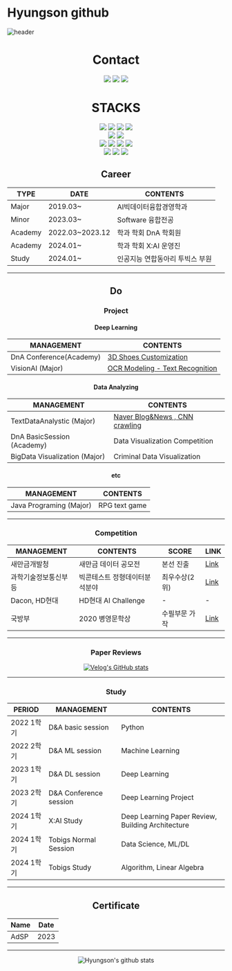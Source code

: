 # Hyungson github
![header](https://capsule-render.vercel.app/api?type=shark&color=151515&height=300&section=header&text=WELCOME%&fontSize=90&fontAlignY=38&textBig=9f9f9f&fontColor=d6ace6&animation=twinkling&desc=Hyungson%20GitHub%&descAlignY=51&descAlign=62)

<div align=center><h1> Contact</h1></div>
<p align="center">
 </a>
  <a href="mailto:gudqls3157@gmail.com"><img src="https://img.shields.io/badge/gudqls3157@gmail.com-d14836?style=flat-square&logo=Gmail&logoColor=ffffff&link=gudqls3157@gmail.com"/></a>
  <a href="https://blog.naver.com/gudqls1940"><img src="https://img.shields.io/badge/essay%20blog-03C75A?style=flat-square&logo=Naver&logoColor=white"/></a> 
  <a href="https://velog.io/@hyungson"><img src="https://img.shields.io/badge/Tech%20velog-11B48A?style=flat-square&logo=Vimeo&logoColor=white&link=https://velog.io/@zaman17"/></a>
 


<br/>


<div align=center><h1> STACKS</h1></div>

<div align=center> 
 <img src="https://img.shields.io/badge/python-3776AB?style=for-the-badge&logo=python&logoColor=white">
 <img src="https://img.shields.io/badge/java-007396?style=for-the-badge&logo=java&logoColor=white">
 <img src="https://img.shields.io/badge/R-276DC3?style=for-the-badge&logo=R&logoColor=white">
 <img src="https://img.shields.io/badge/mysql-4479A1?style=for-the-badge&logo=mysql&logoColor=white">
 <br>

 <img src="https://img.shields.io/badge/pytorch-EE4C2C?style=for-the-badge&logo=pytorch&logoColor=white"> 
 <img src="https://img.shields.io/badge/tensorflow-4479A1?style=for-the-badge&logo=tensorflow&logoColor=white"> 
 <br>

 <img src="https://img.shields.io/badge/html5-E34F26?style=for-the-badge&logo=html5&logoColor=white">
 <img src="https://img.shields.io/badge/selenium-43B02A?style=for-the-badge&logo=selenium&logoColor=white">
 <img src="https://img.shields.io/badge/gradio-00A672?style=for-the-badge&logo=gradio&logoColor=white">
 <img src="https://img.shields.io/badge/Streamlit-FF4B4B?style=for-the-badge&logo=Streamlit&logoColor=white">
 <br>
 
 <img src="https://img.shields.io/badge/linux-FCC624?style=for-the-badge&logo=linux&logoColor=black"> 
 <img src="https://img.shields.io/badge/macos-000000?style=for-the-badge&logo=macos&logoColor=black">
 <img src="https://img.shields.io/badge/Google Colab-F9AB00?style=for-the-badge&logo=Google Colab&logoColor=black">
 <br>


 ## Career

|TYPE|DATE|CONTENTS|
|------|---|---|
|Major|2019.03~|AI빅데이터융합경영학과|
|Minor|2023.03~|Software 융합전공|
|Academy|2022.03~2023.12|학과 학회 DnA 학회원|
|Academy|2024.01~|학과 학회 X:AI 운영진|
|Study|2024.01~|인공지능 연합동아리 투빅스 부원|

---


## Do
### Project

<div align=center>
 
#### Deep Learning
 

|MANAGEMENT|CONTENTS|
|------|---|
|DnA Conference(Academy)|[3D Shoes Customization](https://github.com/Hyungson/3D_Shoes_Customization)|
|VisionAI (Major)|[OCR Modeling - Text Recognition](https://github.com/Hyungson/VisionAI)|


#### Data Analyzing


|MANAGEMENT|CONTENTS|
|------|---|
|TextDataAnalystic (Major) | [Naver Blog&News , CNN crawling](https://github.com/Hyungson/TextDataAnalyze)|
| DnA BasicSession (Academy) | Data Visualization Competition |
| BigData Visualization (Major) | Criminal Data Visualization |


#### etc
<div align=center> 

| MANAGEMENT | CONTENTS |
|------|---|
| Java Programing (Major)| RPG text game|

---


### Competition
<div align=center> 

| MANAGEMENT | CONTENTS | SCORE | LINK |
|------|---|---|-------|
|새만금개발청|새만금 데이터 공모전 | 본선 진출 | [Link](https://github.com/Hyungson/DataCompetition_SaeManGeum) |
| 과학기술정보통신부 등 | 빅콘테스트 정형데이터분석분야 | 최우수상(2위) | [Link](https://github.com/Hyungson/DataCompetition_bigcontest) |
|Dacon, HD현대|HD현대 AI Challenge| - | - |
|국방부|2020 병영문학상| 수필부문 가작| [Link](https://blog.naver.com/gudqls1940/222776338864)|
---


### Paper Reviews

<div align=center> 

[![Velog's GitHub stats](https://velog-readme-stats.vercel.app/api?name=hyungson&tag=PaperreView)](https://velog.io/@hyungson)


---


### Study

<div align=center> 

| PERIOD | MANAGEMENT | CONTENTS |
|------|---|---|
| 2022 1학기 | D&A basic session | Python |
| 2022 2학기 | D&A ML session | Machine Learning |
| 2023 1학기 | D&A DL session | Deep Learning |
| 2023 2학기 | D&A Conference session | Deep Learning Project |
| 2024 1학기 | X:AI Study| Deep Learning Paper Review, Building Architecture|
| 2024 1학기 | Tobigs Normal Session | Data Science, ML/DL |
| 2024 1학기 | Tobigs Study | Algorithm, Linear Algebra |
---


## Certificate

|Name|Date|
|----|----|
|AdSP |  2023 |
---

 

![Hyungson's github stats](https://github-readme-stats.vercel.app/api?username=Hyungson&show_icons=true)

